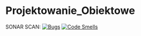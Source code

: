 # Projektowanie_Obiektowe

SONAR SCAN:
[![Bugs](https://sonarcloud.io/api/project_badges/measure?project=LukaszLik_Projektowanie_Obiektowe&metric=bugs)](https://sonarcloud.io/dashboard?id=LukaszLik_Projektowanie_Obiektowe)
[![Code Smells](https://sonarcloud.io/api/project_badges/measure?project=LukaszLik_Projektowanie_Obiektowe&metric=code_smells)](https://sonarcloud.io/dashboard?id=LukaszLik_Projektowanie_Obiektowe)
